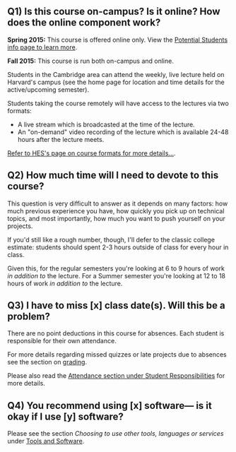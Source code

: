 ## Q1) Is this course on-campus? Is it online? How does the online component work?

__Spring 2015:__
This course is offered online only. View the [Potential Students info page to learn more](/Potential_Students).

__Fall 2015:__
This course is run both on-campus and online.

Students in the Cambridge area can attend the weekly, live lecture held on Harvard's campus (see the home page for location and time details for the active/upcoming semester).

Students taking the course remotely will have access to the lectures via two formats:

+ A live stream which is broadcasted at the time of the lecture.
+ An "on-demand" video recording of the lecture which is available 24-48 hours after the lecture meets.

[Refer to HES's page on course formats for more details...](http://www.extension.harvard.edu/courses/course-formats).



## Q2) How much time will I need to devote to this course?

This question is very difficult to answer as it depends on many factors: how much previous experience you have, how quickly you pick up on technical topics, and most importantly, how much you want to push yourself on your projects.

If you'd still like a rough number, though, I'll defer to the classic college estimate: students should spent 2-3 hours outside of class for every hour in class.

Given this, for the regular semesters you're looking at 6 to 9 hours of work *in addition to* the lecture. For a Summer semester you're looking at 12 to 18 hours of work *in addition to* the lecture.




## Q3) I have to miss [x] class date(s). Will this be a problem?

There are no point deductions in this course for absences. Each student is responsible for their own attendance.

For more details regarding missed quizzes or late projects due to absences see the section on [grading](/Grading).

Please also read the [Attendance section under Student Responsibilities](/Student_Responsibilities) for more details.




## Q4) You recommend using [x] software&mdash; is it okay if I use [y] software?

Please see the section *Choosing to use other tools, languages or services* under [Tools and Software](/Tools_and_Software).
